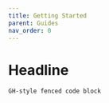 ```yaml
---
title: Getting Started
parent: Guides
nav_order: 0
---
```


# Headline

```
GH-style fenced code block
```
